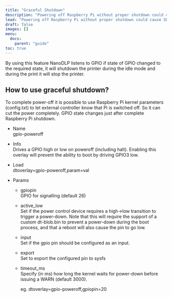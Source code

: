 ```yaml
---
title: "Graceful Shutdown"
description: "Powering off Raspberry Pi without proper shutdown could cause SD card corruption and force users to re-flash SD cards time to time."
lead: "Powering off Raspberry Pi without proper shutdown could cause SD card corruption and force users to re-flash SD cards time to time."
draft: false
images: []
menu: 
  docs:
    parent: "guide"
toc: true
---
```


By using this feature NanoDLP listens to GPIO if state of GPIO changed to the required state, it will shutdown the printer during the idle mode and during the print it will stop the printer.

## How to use graceful shutdown?

To complete power-off it is possible to use Raspberry Pi kernel parameters (config.txt) to let external controller know that Pi is switched off. So it can cut the power completely.
GPIO state changes just after complete Raspberry Pi shutdown.

* Name  
      gpio-poweroff

* Info  
      Drives a GPIO high or low on poweroff (including halt). Enabling this overlay will prevent the ability to boot by driving GPIO3 low.
* Load  
      dtoverlay=gpio-poweroff,param=val

* Params  
  * gpiopin  
      GPIO for signalling (default 26)

  * active_low  
      Set if the power control device requires a
            high->low transition to trigger a power-down.
            Note that this will require the support of a
            custom dt-blob.bin to prevent a power-down
            during the boot process, and that a reboot
            will also cause the pin to go low.

  * input  
      Set if the gpio pin should be configured as
            an input.

  * export  
      Set to export the configured pin to sysfs

  * timeout_ms  
      Specify (in ms) how long the kernel waits for power-down before issuing a WARN (default 3000).
      
      eg. dtoverlay=gpio-poweroff,gpiopin=20
